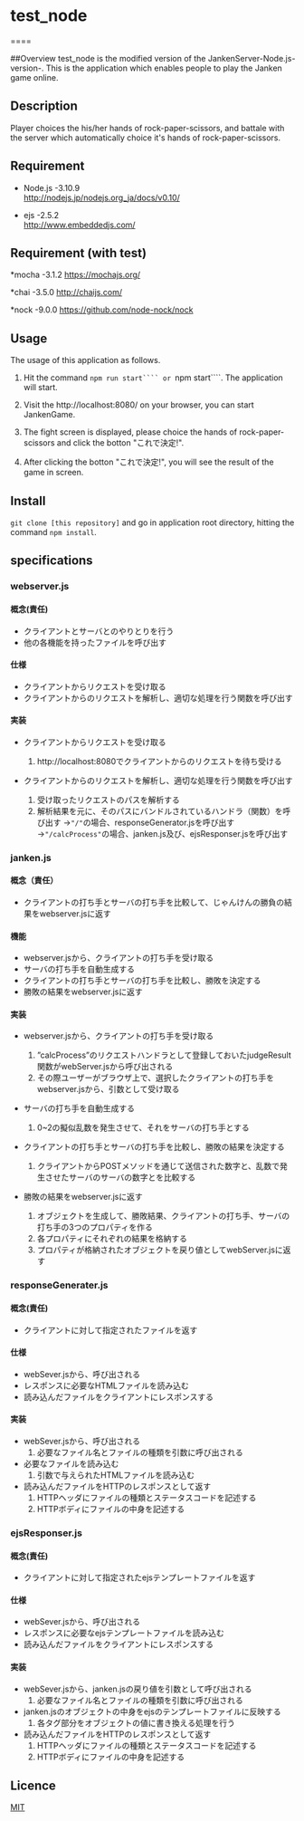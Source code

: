 # test_node

====

##Overview
test_node is the modified version of the JankenServer-Node.js-version-.
This is the application which enables people to play the Janken game online.

## Description
Player choices the his/her hands of rock-paper-scissors, and battale with the server which automatically choice it's hands of rock-paper-scissors.

## Requirement
* Node.js -3.10.9   
http://nodejs.jp/nodejs.org_ja/docs/v0.10/

* ejs -2.5.2   
http://www.embeddedjs.com/

## Requirement (with test)
*mocha -3.1.2
https://mochajs.org/

*chai -3.5.0
http://chaijs.com/

*nock -9.0.0
https://github.com/node-nock/nock

## Usage
The usage of this application as follows.

1. Hit the command ```npm run start```` or ```npm start````.
   The application will start.
  
2. Visit the http://localhost:8080/ on your browser, you can start JankenGame.

3. The fight screen is displayed, please choice the hands of rock-paper-scissors and click the botton "これで決定!".

4. After clicking the botton "これで決定!", you will see the result of the game in screen.

## Install
```git clone [this repository]``` and go in application root directory, hitting the command ```npm install```.

## specifications

### webserver.js
#### 概念(責任)
* クライアントとサーバとのやりとりを行う
* 他の各機能を持ったファイルを呼び出す

#### 仕様
* クライアントからリクエストを受け取る
* クライアントからのリクエストを解析し、適切な処理を行う関数を呼び出す

#### 実装
* クライアントからリクエストを受け取る
     1. http://localhost:8080でクライアントからのリクエストを待ち受ける

* クライアントからのリクエストを解析し、適切な処理を行う関数を呼び出す
     1. 受け取ったリクエストのパスを解析する
     2. 解析結果を元に、そのパスにバンドルされているハンドラ（関数）を呼び出す
        →```"/"```の場合、responseGenerator.jsを呼び出す
        →```"/calcProcess"```の場合、janken.js及び、ejsResponser.jsを呼び出す



### janken.js

#### 概念（責任）
* クライアントの打ち手とサーバの打ち手を比較して、じゃんけんの勝負の結果をwebserver.jsに返す

#### 機能
* webserver.jsから、クライアントの打ち手を受け取る
* サーバの打ち手を自動生成する
* クライアントの打ち手とサーバの打ち手を比較し、勝敗を決定する
* 勝敗の結果をwebserver.jsに返す

#### 実装
* webserver.jsから、クライアントの打ち手を受け取る
    1. ”calcProcess”のリクエストハンドラとして登録しておいたjudgeResult関数がwebServer.jsから呼び出される
    2. その際ユーザーがブラウザ上で、選択したクライアントの打ち手をwebserver.jsから、引数として受け取る

* サーバの打ち手を自動生成する
    1. 0~2の擬似乱数を発生させて、それをサーバの打ち手とする

* クライアントの打ち手とサーバの打ち手を比較し、勝敗の結果を決定する
    1. クライアントからPOSTメソッドを通じて送信された数字と、乱数で発生させたサーバのサーバの数字とを比較する

* 勝敗の結果をwebserver.jsに返す
    1. オブジェクトを生成して、勝敗結果、クライアントの打ち手、サーバの打ち手の3つのプロパティを作る
    2. 各プロパティにそれぞれの結果を格納する
    3. プロパティが格納されたオブジェクトを戻り値としてwebServer.jsに返す



### responseGenerater.js

#### 概念(責任)
* クライアントに対して指定されたファイルを返す

#### 仕様
* webSever.jsから、呼び出される
* レスポンスに必要なHTMLファイルを読み込む
* 読み込んだファイルをクライアントにレスポンスする

#### 実装
* webSever.jsから、呼び出される
    1. 必要なファイル名とファイルの種類を引数に呼び出される
* 必要なファイルを読み込む
    1. 引数で与えられたHTMLファイルを読み込む
* 読み込んだファイルをHTTPのレスポンスとして返す
    1. HTTPヘッダにファイルの種類とステータスコードを記述する
    2. HTTPボディにファイルの中身を記述する




### ejsResponser.js

#### 概念(責任)
* クライアントに対して指定されたejsテンプレートファイルを返す

#### 仕様
* webSever.jsから、呼び出される
* レスポンスに必要なejsテンプレートファイルを読み込む
* 読み込んだファイルをクライアントにレスポンスする

#### 実装
* webSever.jsから、janken.jsの戻り値を引数として呼び出される
    1. 必要なファイル名とファイルの種類を引数に呼び出される
* janken.jsのオブジェクトの中身をejsのテンプレートファイルに反映する
    1. 各タグ部分をオブジェクトの値に書き換える処理を行う
* 読み込んだファイルをHTTPのレスポンスとして返す
    1. HTTPヘッダにファイルの種類とステータスコードを記述する
    2. HTTPボディにファイルの中身を記述する







## Licence
[MIT](https://github.com/tcnksm/tool/blob/master/LICENCE)


